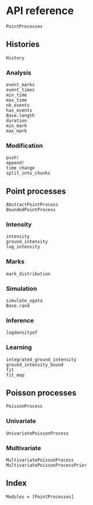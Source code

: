 # API reference

```@docs
PointProcesses
```

## Histories

```@docs
History
```

### Analysis

```@docs
event_marks
event_times
min_time
max_time
nb_events
has_events
Base.length
duration
min_mark
max_mark
```

### Modification

```@docs
push!
append!
time_change
split_into_chunks
```

## Point processes

```@docs
AbstractPointProcess
BoundedPointProcess
```

### Intensity

```@docs
intensity
ground_intensity
log_intensity
```

### Marks

```@docs
mark_distribution
```

### Simulation

```@docs
simulate_ogata
Base.rand
```

### Inference

```@docs
logdensityof
```

### Learning

```@docs
integrated_ground_intensity
ground_intensity_bound
fit
fit_map
```

## Poisson processes

```@docs
PoissonProcess
```

### Univariate

```@docs
UnivariatePoissonProcess
```

### Multivariate

```@docs
MultivariatePoissonProcess
MultivariatePoissonProcessPrior
```

## Index

```@index
Modules = [PointProcesses]
```
